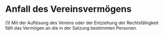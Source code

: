 # Anfall des Vereinsvermögens

(1) Mit der Auflösung des Vereins oder der Entziehung der Rechtsfähigkeit fällt das Vermögen an die in der Satzung bestimmten Personen.